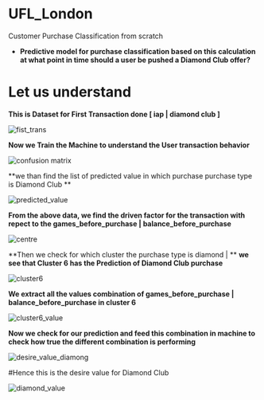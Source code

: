 
# UFL_London
Customer Purchase Classification from scratch

- **Predictive model for purchase classification based on this calculation at what point in time should a user be pushed a Diamond Club offer?**

# Let us understand 

**This is Dataset for First Transaction done [  iap | diamond club ]**

![fist_trans](https://user-images.githubusercontent.com/5808185/36059889-c48418fc-0e63-11e8-92e6-c459eaf5d851.PNG)

**Now we Train the Machine to understand the User transaction behavior**

![confusion matrix](https://user-images.githubusercontent.com/5808185/36060093-0e427d40-0e68-11e8-9092-73e97e917a04.PNG)

**we than find the list of predicted value in which purchase purchase type is Diamond Club **

![predicted_value](https://user-images.githubusercontent.com/5808185/36060292-a460b9be-0e6c-11e8-9ec9-2ade4beef57c.PNG)

**From the above data, we find the driven factor for the transaction with repect to the games_before_purchase | balance_before_purchase**

![centre](https://user-images.githubusercontent.com/5808185/36060306-e048601c-0e6c-11e8-95f8-48b6ceeedc5b.PNG)

 **Then we check for which cluster the purchase type is diamond | **
**we see that Cluster 6 has the Prediction of Diamond Club purchase**

![cluster6](https://user-images.githubusercontent.com/5808185/36060318-32c67496-0e6d-11e8-96b7-1ce006c20a36.PNG)

**We extract all the values combination of games_before_purchase | balance_before_purchase in cluster 6**

![cluster6_value](https://user-images.githubusercontent.com/5808185/36060328-7dc93974-0e6d-11e8-9eed-2fbe64c3c611.PNG)

**Now we check for our prediction and feed this combination in machine to check how true the different combination is performing**

![desire_value_diamong](https://user-images.githubusercontent.com/5808185/36060340-ac02c6e8-0e6d-11e8-8a57-0b5315974d24.PNG)


#Hence this is the desire value for Diamond Club

![diamond_value](https://user-images.githubusercontent.com/5808185/36061063-9518c7a4-0e7a-11e8-94d5-8110f6e2443b.PNG)


